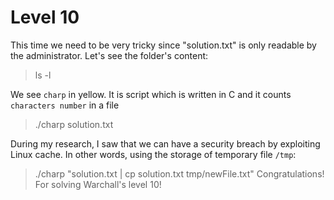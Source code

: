 # Level 10

This time we need to be very tricky since "solution.txt" is only readable by the administrator.
Let's see the folder's content:
> ls -l

We see `charp` in yellow. It is script which is written in C and it counts `characters number` in a file
> ./charp solution.txt

During my research, I saw that we can have a security breach by exploiting Linux cache. In other words, using the storage of temporary file `/tmp`:
> ./charp "solution.txt | cp solution.txt tmp/newFile.txt"
Congratulations! For solving Warchall's level 10!

